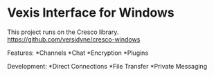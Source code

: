 Vexis Interface for Windows
=============

This project runs on the Cresco library. https://github.com/versidyne/cresco-windows

Features:
	*Channels
	*Chat
	*Encryption
	*Plugins
	
Development:
	*Direct Connections
	*File Transfer
	*Private Messaging
